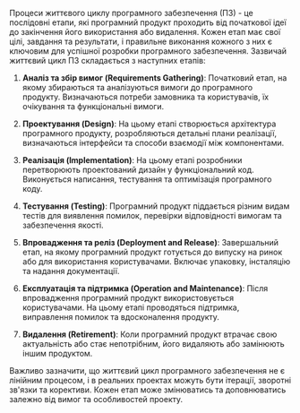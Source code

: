 Процеси життєвого циклу програмного забезпечення (ПЗ) - це послідовні етапи, які програмний продукт проходить від початкової ідеї до закінчення його використання або видалення. Кожен етап має свої цілі, завдання та результати, і правильне виконання кожного з них є ключовим для успішної розробки програмного забезпечення. Зазвичай життєвий цикл ПЗ складається з наступних етапів:

1. **Аналіз та збір вимог (Requirements Gathering)**:
   Початковий етап, на якому збираються та аналізуються вимоги до програмного продукту. Визначаються потреби замовника та користувачів, їх очікування та функціональні вимоги.

2. **Проектування (Design)**:
   На цьому етапі створюється архітектура програмного продукту, розробляються детальні плани реалізації, визначаються інтерфейси та способи взаємодії між компонентами.

3. **Реалізація (Implementation)**:
   На цьому етапі розробники перетворюють проектований дизайн у функціональний код. Виконується написання, тестування та оптимізація програмного коду.

4. **Тестування (Testing)**:
   Програмний продукт піддається різним видам тестів для виявлення помилок, перевірки відповідності вимогам та забезпечення якості.

5. **Впровадження та реліз (Deployment and Release)**:
   Завершальний етап, на якому програмний продукт готується до випуску на ринок або для використання користувачами. Включає упаковку, інсталяцію та надання документації.

6. **Експлуатація та підтримка (Operation and Maintenance)**:
   Після впровадження програмний продукт використовується користувачами. На цьому етапі проводяться підтримка, виправлення помилок та вдосконалення продукту.

7. **Видалення (Retirement)**:
   Коли програмний продукт втрачає свою актуальність або стає непотрібним, його видаляють або замінюють іншим продуктом.

Важливо зазначити, що життєвий цикл програмного забезпечення не є лінійним процесом, і в реальних проектах можуть бути ітерації, зворотні зв'язки та корективи. Кожен етап може змінюватись та доповнюватись залежно від вимог та особливостей проекту.